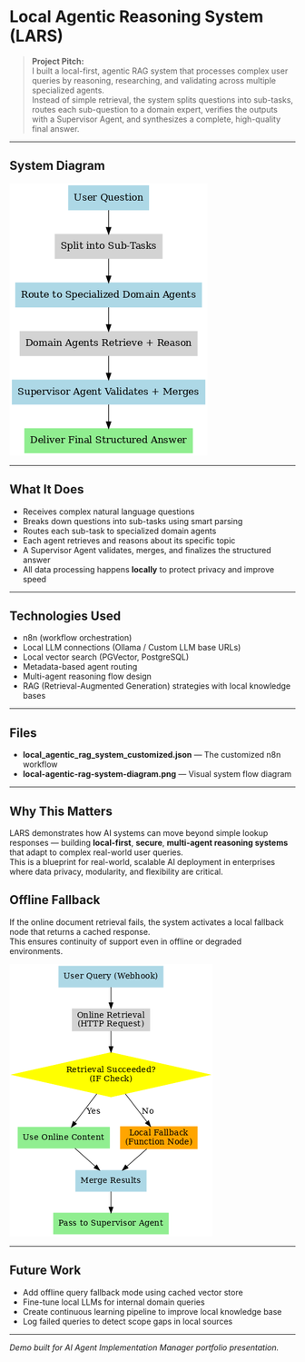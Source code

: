 # Local Agentic Reasoning System (LARS)

> **Project Pitch:**  
> I built a local-first, agentic RAG system that processes complex user queries by reasoning, researching, and validating across multiple specialized agents.  
> Instead of simple retrieval, the system splits questions into sub-tasks, routes each sub-question to a domain expert, verifies the outputs with a Supervisor Agent, and synthesizes a complete, high-quality final answer.

---

## System Diagram

![Local Agentic RAG System Diagram](local-agentic-rag-system-diagram.png)

---

## What It Does
- Receives complex natural language questions
- Breaks down questions into sub-tasks using smart parsing
- Routes each sub-task to specialized domain agents
- Each agent retrieves and reasons about its specific topic
- A Supervisor Agent validates, merges, and finalizes the structured answer
- All data processing happens **locally** to protect privacy and improve speed

---

## Technologies Used
- n8n (workflow orchestration)
- Local LLM connections (Ollama / Custom LLM base URLs)
- Local vector search (PGVector, PostgreSQL)
- Metadata-based agent routing
- Multi-agent reasoning flow design
- RAG (Retrieval-Augmented Generation) strategies with local knowledge bases

---

## Files
- **local_agentic_rag_system_customized.json** — The customized n8n workflow
- **local-agentic-rag-system-diagram.png** — Visual system flow diagram

---

## Why This Matters
LARS demonstrates how AI systems can move beyond simple lookup responses — building **local-first**, **secure**, **multi-agent reasoning systems** that adapt to complex real-world user queries.  
This is a blueprint for real-world, scalable AI deployment in enterprises where data privacy, modularity, and flexibility are critical.


## Offline Fallback

If the online document retrieval fails, the system activates a local fallback node that returns a cached response.  
This ensures continuity of support even in offline or degraded environments.

![Local Agentic RAG System Diagram](local-agentic-reasoning-diagram-v2.png)

---

## Future Work

- Add offline query fallback mode using cached vector store
- Fine-tune local LLMs for internal domain queries
- Create continuous learning pipeline to improve local knowledge base
- Log failed queries to detect scope gaps in local sources

---
*Demo built for AI Agent Implementation Manager portfolio presentation.*
